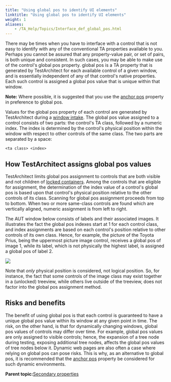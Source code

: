 ```yaml
--- 
title: "Using global pos to identify UI elements"
linktitle: "Using global pos to identify UI elements"
weight: 1
aliases: 
    - /TA_Help/Topics/Interface_def_global_pos.html
---
```


There may be times when you have to interface with a control that is not easy to identify with any of the conventional TA properties available to you. Perhaps you cannot be assured that any property-value pair, or set of pairs, is both unique and consistent. In such cases, you may be able to make use of the control's global pos property. global pos is a TA property that is generated by TestArchitect for each available control of a given window, and is essentially independent of any of that control's native properties. Each such control is assigned a global pos value that is unique within that window.

**Note:** Where possible, it is suggested that you use the [anchor pos](Interface_def_anchor_pos_concept.html) property in preference to global pos.

Values for the global pos property of each control are generated by TestArchitect during a [window intake](Interface_def_intake.html). The global pos value assigned to a control consists of two parts: the control's TA class, followed by a numeric index. The index is determined by the control's physical position within the window with respect to other controls of the same class. The two parts are separated by a space:

```
<ta class> <index>
```

## How TestArchitect assigns global pos values

TestArchitect limits global pos assignment to controls that are both visible and not children of [locked containers](Interface_def_container_class.html). Among the controls that are eligible for assignment, the determination of the index value of a control's global pos is based upon that control's physical position relative to the other controls of its class. Scanning for global pos assignment proceeds from top to bottom. When two or more same-class controls are found which are vertically aligned, numeric assignment is from left to right.

The AUT window below consists of labels and their associated images. It illustrates the fact the global pos indexes start at 1 for each control class, and index assignments are based on each control's position relative to other controls of its own class. Hence, for example, the picture of the Toyota Prius, being the uppermost picture image control, receives a global pos of image 1, while its label, which is not physically the highest label, is assigned a global pos of label 2.

![](/images//Images/global_pos_determination.01.with_arrows.02.png)

Note that *only* physical position is considered, not logical position. So, for instance, the fact that some controls of the image class may exist together in a \(unlocked\) treeview, while others live outside of the treeview, does not factor into the global pos assignment method.

## Risks and benefits

The benefit of using global pos is that each control is guaranteed to have a unique global pos value within its window at any given point in time. The risk, on the other hand, is that for dynamically changing windows, global pos values of controls may differ over time. For example, global pos values are only assigned to visible controls; hence, the expansion of a tree node during testing, exposing additional tree nodes, affects the global pos values of tree nodes below it. Dynamic web pages are also often a case where relying on global pos can pose risks. This is why, as an alternative to global pos, it is recommended that the [anchor pos](Interface_def_anchor_pos_concept.html) property be considered for such dynamic environments.

**Parent topic:**[Secondary properties](/TA_Help/Topics/Interface_def_derived_properties.html)

